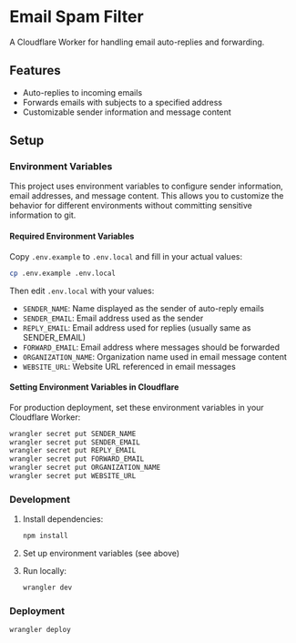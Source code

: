 # Email Spam Filter

A Cloudflare Worker for handling email auto-replies and forwarding.

## Features

- Auto-replies to incoming emails
- Forwards emails with subjects to a specified address
- Customizable sender information and message content

## Setup

### Environment Variables

This project uses environment variables to configure sender information, email addresses, and message content. This allows you to customize the behavior for different environments without committing sensitive information to git.

#### Required Environment Variables

Copy `.env.example` to `.env.local` and fill in your actual values:

```bash
cp .env.example .env.local
```

Then edit `.env.local` with your values:

- `SENDER_NAME`: Name displayed as the sender of auto-reply emails
- `SENDER_EMAIL`: Email address used as the sender
- `REPLY_EMAIL`: Email address used for replies (usually same as SENDER_EMAIL)
- `FORWARD_EMAIL`: Email address where messages should be forwarded
- `ORGANIZATION_NAME`: Organization name used in email message content
- `WEBSITE_URL`: Website URL referenced in email messages

#### Setting Environment Variables in Cloudflare

For production deployment, set these environment variables in your Cloudflare Worker:

```bash
wrangler secret put SENDER_NAME
wrangler secret put SENDER_EMAIL
wrangler secret put REPLY_EMAIL
wrangler secret put FORWARD_EMAIL
wrangler secret put ORGANIZATION_NAME
wrangler secret put WEBSITE_URL
```

### Development

1. Install dependencies:

   ```bash
   npm install
   ```

2. Set up environment variables (see above)

3. Run locally:

   ```bash
   wrangler dev
   ```

### Deployment

```bash
wrangler deploy
```
